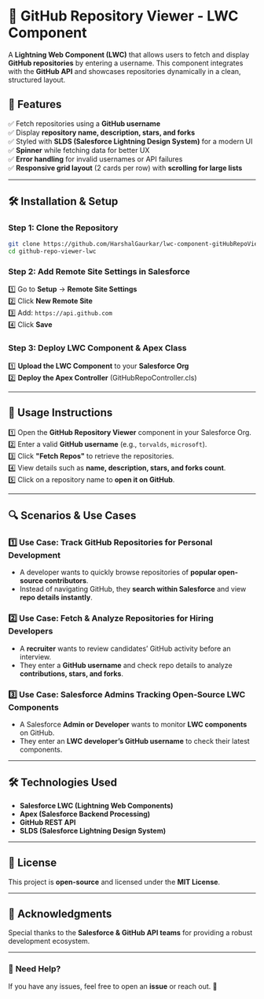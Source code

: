 # 🚀 GitHub Repository Viewer - LWC Component  

A **Lightning Web Component (LWC)** that allows users to fetch and display **GitHub repositories** by entering a username. This component integrates with the **GitHub API** and showcases repositories dynamically in a clean, structured layout.

## 📌 Features  
✅ Fetch repositories using a **GitHub username**  
✅ Display **repository name, description, stars, and forks**  
✅ Styled with **SLDS (Salesforce Lightning Design System)** for a modern UI  
✅ **Spinner** while fetching data for better UX  
✅ **Error handling** for invalid usernames or API failures  
✅ **Responsive grid layout** (2 cards per row) with **scrolling for large lists**  

---

## 🛠 Installation & Setup  

### **Step 1: Clone the Repository**  
```sh
git clone https://github.com/HarshalGaurkar/lwc-component-gitHubRepoViewer.git
cd github-repo-viewer-lwc
```

### **Step 2: Add Remote Site Settings in Salesforce**  
1️⃣ Go to **Setup** → **Remote Site Settings**  
2️⃣ Click **New Remote Site**  
3️⃣ Add: `https://api.github.com`  
4️⃣ Click **Save**  

### **Step 3: Deploy LWC Component & Apex Class**  
1️⃣ **Upload the LWC Component** to your **Salesforce Org**  
2️⃣ **Deploy the Apex Controller** (GitHubRepoController.cls)  

---

## 📖 Usage Instructions  
1️⃣ Open the **GitHub Repository Viewer** component in your Salesforce Org.  
2️⃣ Enter a valid **GitHub username** (e.g., `torvalds`, `microsoft`).  
3️⃣ Click **"Fetch Repos"** to retrieve the repositories.  
4️⃣ View details such as **name, description, stars, and forks count**.  
5️⃣ Click on a repository name to **open it on GitHub**.  

---

## 🔍 Scenarios & Use Cases  

### **1️⃣ Use Case: Track GitHub Repositories for Personal Development**  
- A developer wants to quickly browse repositories of **popular open-source contributors**.  
- Instead of navigating GitHub, they **search within Salesforce** and view **repo details instantly**.  

### **2️⃣ Use Case: Fetch & Analyze Repositories for Hiring Developers**  
- A **recruiter** wants to review candidates’ GitHub activity before an interview.  
- They enter a **GitHub username** and check repo details to analyze **contributions, stars, and forks**.  

### **3️⃣ Use Case: Salesforce Admins Tracking Open-Source LWC Components**  
- A Salesforce **Admin or Developer** wants to monitor **LWC components** on GitHub.  
- They enter an **LWC developer’s GitHub username** to check their latest components.  

---

## 🛠️ Technologies Used  
- **Salesforce LWC (Lightning Web Components)**  
- **Apex (Salesforce Backend Processing)**  
- **GitHub REST API**  
- **SLDS (Salesforce Lightning Design System)**  

---

## 📜 License  
This project is **open-source** and licensed under the **MIT License**.  

---

## 🌟 Acknowledgments  
Special thanks to the **Salesforce & GitHub API teams** for providing a robust development ecosystem.  

---
### 📩 **Need Help?**  
If you have any issues, feel free to open an **issue** or reach out. 🚀
```
